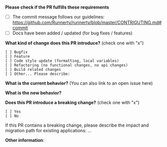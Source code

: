 **Please check if the PR fulfills these requirements**

- [ ] The commit message follows our guidelines: https://github.com/Runnerty/runnerty/blob/master/CONTRIGUTING.md#commit
- [ ] Docs have been added / updated (for bug fixes / features)

**What kind of change does this PR introduce?** (check one with "x")

```
[ ] Bugfix
[ ] Feature
[ ] Code style update (formatting, local variables)
[ ] Refactoring (no functional changes, no api changes)
[ ] Build related changes
[ ] Other... Please describe:
```

**What is the current behavior?** (You can also link to an open issue here)

**What is the new behavior?**

**Does this PR introduce a breaking change?** (check one with "x")

```
[ ] Yes
[ ] No
```

If this PR contains a breaking change, please describe the impact and migration path for existing applications: ...

**Other information**:
